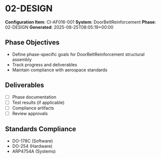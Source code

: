 # 02-DESIGN

**Configuration Item**: CI-AF016-001
**System**: DoorBeltReinforcement
**Phase**: 02-DESIGN
**Generated**: 2025-08-25T08:05:19+00:00

## Phase Objectives
- Define phase-specific goals for DoorBeltReinforcement structural assembly
- Track progress and deliverables
- Maintain compliance with aerospace standards

## Deliverables
- [ ] Phase documentation
- [ ] Test results (if applicable)
- [ ] Compliance artifacts
- [ ] Review approvals

## Standards Compliance
- DO-178C (Software)
- DO-254 (Hardware)
- ARP4754A (Systems)

